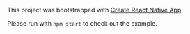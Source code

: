 This project was bootstrapped with [Create React Native App](https://github.com/react-community/create-react-native-app).

Please run with `npm start` to check out the example.
